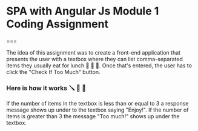 # SPA with Angular Js Module 1 Coding Assignment
===

The idea of this assignment was to create a front-end application that presents the user with a textbox where they can list comma-separated items they usually eat for lunch 🥞 🧇 🥓. Once that's entered, the user has to click the "Check If Too Much" button.

### Here is how it works 🪛 🔧 🔨
If the number of items in the textbox is less than or equal to 3 a response message shows up under to the textbox saying "Enjoy!". If the number of items is greater than 3 the message "Too much!" shows up under the textbox.